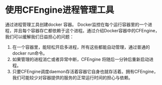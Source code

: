 # 使用CFEngine进程管理工具

通过进程管理工具创建docker 容器。
Docker监控在每个运行容器里的一个进程，并且每个容器存亡都依赖于这个进程。通过介绍Docker容器中的CFEngine，我们可以缓解我们日益担心的问题：

1. 在一个容器里，能轻松开启多进程，所有这些都能自动管理，通过普通的docker run命令。
2. 如果管理的进程消亡或者异常中断，CFEngine 将随后一分钟后重新启动进程。
3. 只要CFEngine调度daemon存活着容器它自身也就存活着。拥有CFEngine，我们可能较少对容器提供的服务的正常运行时间的担心与依赖。
